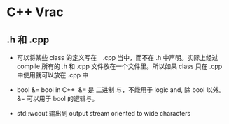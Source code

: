 # C++ Vrac #

## .h 和 .cpp ##

* 可以将某些 class 的定义写在　.cpp 当中，而不在 .h 中声明。实际上经过 compile 所有的 .h 和 .cpp 文件放在一个文件里。所以如果 class 只在 .cpp 中使用就可以放在 .cpp 中

* bool &= bool in C++
  &= 是 二进制 与，不能用于 logic and, 除 bool 以外。&= 可以用于 bool 的逻辑与。

* std::wcout 输出到 output stream oriented to wide characters
